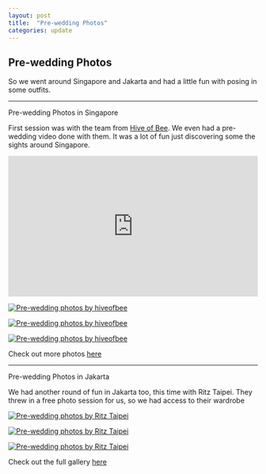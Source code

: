 ```yaml
---
layout: post
title:  "Pre-wedding Photos"
categories: update
---
```


## Pre-wedding Photos

So we went around Singapore and Jakarta and had a little fun with posing in some outfits.

<hr>

<span class="lead">Pre-wedding Photos in Singapore</span>

First session was with the team from [Hive of Bee](http://hiveofbee.com). We even had a pre-wedding video done with them. It was a lot of fun just discovering some the sights around Singapore.

<style>.embed-container { position: relative; padding-bottom: 56.25%; height: 0; overflow: hidden; max-width: 100%; } .embed-container iframe, .embed-container object, .embed-container embed { position: absolute; top: 0; left: 0; width: 100%; height: 100%; }</style><div class='embed-container'><iframe src='https://www.youtube.com/embed/K5Nus2oreAc' frameborder='0' allowfullscreen></iframe></div>

[![Pre-wedding photos by hiveofbee](/img/bee1.jpg)](https://www.dropbox.com/sh/5so524glk9asdqs/AAAWqRYUitE_w2HqQt62y3oqa?dl=0)

[![Pre-wedding photos by hiveofbee](/img/bee2.jpg)](https://www.dropbox.com/sh/5so524glk9asdqs/AAAWqRYUitE_w2HqQt62y3oqa?dl=0)

[![Pre-wedding photos by hiveofbee](/img/bee3.jpg)](https://www.dropbox.com/sh/5so524glk9asdqs/AAAWqRYUitE_w2HqQt62y3oqa?dl=0)

Check out more photos [here](https://www.dropbox.com/sh/5so524glk9asdqs/AAAWqRYUitE_w2HqQt62y3oqa?dl=0)

<hr>

<span class="lead">Pre-wedding Photos in Jakarta</span>

We had another round of fun in Jakarta too, this time with Ritz Taipei. They threw in a free photo session for us, so we had access to their wardrobe

[![Pre-wedding photos by Ritz Taipei](/img/ritz1.jpg)](https://www.dropbox.com/sh/2gxvrceww4rfhjd/AADMPx65uFennfFB7lEQPWxWa?dl=0)

[![Pre-wedding photos by Ritz Taipei](/img/ritz2.jpg)](https://www.dropbox.com/sh/2gxvrceww4rfhjd/AADMPx65uFennfFB7lEQPWxWa?dl=0)

[![Pre-wedding photos by Ritz Taipei](/img/ritz3.jpg)](https://www.dropbox.com/sh/2gxvrceww4rfhjd/AADMPx65uFennfFB7lEQPWxWa?dl=0)

Check out the full gallery [here](https://www.dropbox.com/sh/2gxvrceww4rfhjd/AADMPx65uFennfFB7lEQPWxWa?dl=0)